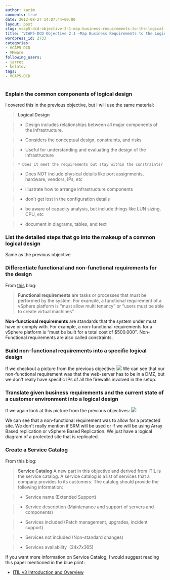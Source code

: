 ```yaml
---
author: karim
comments: true
date: 2012-08-27 14:07:44+00:00
layout: post
slug: vcap5-dcd-objective-2-1-map-business-requirements-to-the-logical-design
title: 'VCAP5-DCD Objective 2.1 –Map Business Requirements to the Logical Design '
wordpress_id: 2733
categories:
- VCAP5-DCD
- VMware
following_users:
- jarret
- kelatov
tags:
- VCAP5-DCD
---
```


### Explain the common components of logical design


I covered this in the previous objective, but I will use the same material:


> **Logical Design**

> 
> 
	
>   * Design includes relationships between all major components of the infrastructure.
> 
	
>   * Considers the conceptual design, constraints, and risks
> 
	
>   * Useful for understanding and evaluating the design of the infrastructure

	
>     * Does it meet the requirements but stay within the constraints?
> 


> 
	
>   * Does NOT include physical details like port assignments, hardware, vendors, IPs, etc
> 
	
>   * illustrate how to arrange infrastructure components
> 
	
>   * don't get lost in the configuration details
> 
	
>   * be aware of capacity analysis, but include things like LUN sizing, CPU, etc
> 
	
>   * document in diagrams, tables, and text
> 






### List the detailed steps that go into the makeup of a common logical design


Same as the previous objective


### Differentiate functional and non-functional requirements for the design


From [this](http://www.virten.net/2012/05/vdcd510-objective-1-1-gather-and-analyze-business-requirements/) blog:


> **Functional requirements** are tasks or processes that must be performed by the system. For example, a functional requirement of a vSphere platform is “must allow multi tenancy” or “users must be able to create virtual machines”.

**Non-functional requirements** are standards that the system under must have or comply with. For example, a non-functional requirements for a vSphere platform is “must be built for a total cost of $500.000″. Non-Functional requirements are also called constraints.




### Build non-functional requirements into a specific logical design


If we checkout a picture from the previous objective:
[![](http://virtuallyhyper.com/wp-content/uploads/2012/08/another-conceptual-diag.png)](http://virtuallyhyper.com/wp-content/uploads/2012/08/another-conceptual-diag.png)
We can see that our non-functional requirement was that the web-server has to be in a DMZ, but we don't really have specific IPs of all the firewalls involved in the setup.


### Translate given business requirements and the current state of a customer environment into a logical design


If we again look at this picture from the previous objectives:
[![](http://virtuallyhyper.com/wp-content/uploads/2012/08/logical-diagram.png)](http://virtuallyhyper.com/wp-content/uploads/2012/08/logical-diagram.png)

We can see that a non-functional requirement was to allow for a protected site. We don't really mention if SRM will be used or if we will be using Array Based replication or vSphere Based Replication. We just have a logical diagram of a protected site that is replicated.


### Create a Service Catalog


From this blog:


> **Service Catalog**
A new part in this objective and derived from ITIL is the service catalog. A service catalog is a list of services that a company provides to its customers. The catalog should provide the following information:

> 
> 
	
>   * Service name (Extended Support)
> 
	
>   * Service description (Maintenance and support of servers and components)
> 
	
>   * Services included (Patch management, upgrades, incident support)
> 
	
>   * Services not included (Non-standard changes)
> 
	
>   * Services availability  (24x7x365)
> 




If you want more information on Service Catalog, I would suggest reading this paper mentioned in the blue print:



	
  * [ITIL v3 Introduction and Overview](http://communities.vmware.com/docs/DOC-17410)


